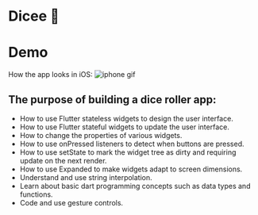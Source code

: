 # Dicee 🎲

# Demo
How the app looks in iOS:
![iphone gif](https://user-images.githubusercontent.com/22214915/116829112-62c48f80-aba3-11eb-870f-a4ef91e8e00f.gif)



## The purpose of building a dice roller app:

- How to use Flutter stateless widgets to design the user interface.
- How to use Flutter stateful widgets to update the user interface.
- How to change the properties of various widgets.
- How to use onPressed listeners to detect when buttons are pressed.
- How to use setState to mark the widget tree as dirty and requiring update on the next render.
- How to use Expanded to make widgets adapt to screen dimensions.
- Understand and use string interpolation.
- Learn about basic dart programming concepts such as data types and functions.
- Code and use gesture controls.

